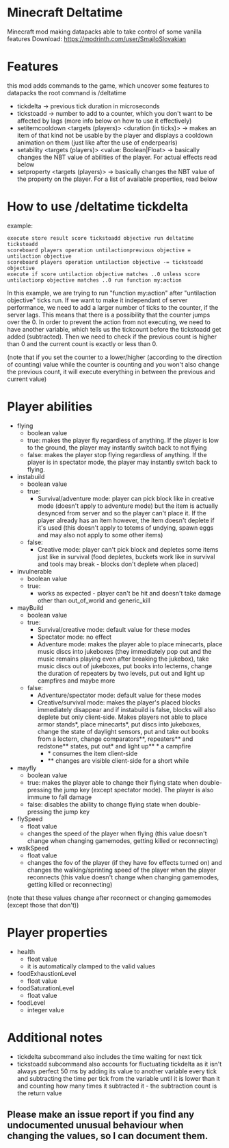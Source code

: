 # Minecraft Deltatime
Minecraft mod making datapacks able to take control of some vanilla features
Download: https://modrinth.com/user/SmajloSlovakian

# Features
this mod adds commands to the game, which uncover some features to datapacks
the root command is /deltatime
- tickdelta -> previous tick duration in microseconds
- tickstoadd -> number to add to a counter, which you don't want to be affected by lags (more info below on how to use it effectively)
- setitemcooldown <targets (players)> <item> <duration (in ticks)> -> makes an item of that kind not be usable by the player and displays a cooldown animation on them (just like after the use of enderpearls)
- setability <targets (players)> <player ability> <value: Boolean|Float> -> basically changes the NBT value of abilities of the player. For actual effects read below
- setproperty <targets (players)> <property> -> basically changes the NBT value of the property on the player. For a list of available properties, read below


# How to use /deltatime tickdelta
example:
```
execute store result score tickstoadd objective run deltatime tickstoadd
scoreboard players operation untilactionprevious objective = untilaction objective
scoreboard players operation untilaction objective -= tickstoadd objective
execute if score untilaction objective matches ..0 unless score untilactionp objective matches ..0 run function my:action
```
In this example, we are trying to run "function my:action" after "untilaction objective" ticks run. If we want to make it independant of server performance, we need to add a larger number of ticks to the counter, if the server lags. This means that there is a possibility that the counter jumps over the 0. In order to prevent the action from not executing, we need to have another variable, which tells us the tickcount before the tickstoadd get added (subtracted). Then we need to check if the previous count is higher than 0 and the current count is exactly or less than 0.

(note that if you set the counter to a lower/higher (according to the direction of counting) value while the counter is counting and you won't also change the previous count, it will execute everything in between the previous and current value)

# Player abilities
- flying
  - boolean value
  - true: makes the player fly regardless of anything. If the player is low to the ground, the player may instantly switch back to not flying
  - false: makes the player stop flying regardless of anything. If the player is in spectator mode, the player may instantly switch back to flying.
- instabuild
  - boolean value
  - true:
    - Survival/adventure mode: player can pick block like in creative mode (doesn't apply to adventure mode) but the item is actually desynced from server and so the player can't place it. If the player already has an item however, the item doesn't deplete if it's used (this doesn't apply to totems of undying, spawn eggs and may also not apply to some other items)
  - false:
    - Creative mode: player can't pick block and depletes some items just like in survival (food depletes, buckets work like in survival and tools may break - blocks don't deplete when placed)
- invulnerable
  - boolean value
  - true:
    - works as expected - player can't be hit and doesn't take damage other than out_of_world and generic_kill
- mayBuild
  - boolean value
  - true:
    - Survival/creative mode: default value for these modes
    - Spectator mode: no effect
    - Adventure mode: makes the player able to place minecarts, place music discs into jukeboxes (they immediately pop out and the music remains playing even after breaking the jukebox), take music discs out of jukeboxes, put books into lecterns, change the duration of repeaters by two levels, put out and light up campfires and maybe more
  - false:
    - Adventure/spectator mode: default value for these modes
    - Creative/survival mode: makes the player's placed blocks immediately disappear and if instabuild is false, blocks will also deplete but only client-side. Makes players not able to place armor stands*, place minecarts*, put discs into jukeboxes, change the state of daylight sensors, put and take out books from a lectern, change comparators**, repeaters** and redstone** states, put out* and light up** * a campfire
      - \* consumes the item client-side
      - ** changes are visible client-side for a short while
- mayfly
  - boolean value
  - true: makes the player able to change their flying state when double-pressing the jump key (except spectator mode). The player is also immune to fall damage
  - false: disables the ability to change flying state when double-pressing the jump key
- flySpeed
  - float value
  - changes the speed of the player when flying (this value doesn't change when changing gamemodes, getting killed or reconnecting)
- walkSpeed
  - float value
  - changes the fov of the player (if they have fov effects turned on) and changes the walking/sprinting speed of the player when the player reconnects (this value doesn't change when changing gamemodes, getting killed or reconnecting)

(note that these values change after reconnect or changing gamemodes (except those that don't))

# Player properties
- health
  - float value
  - it is automatically clamped to the valid values
- foodExhaustionLevel
  - float value
- foodSaturationLevel
  - float value
- foodLevel
  - integer value



# Additional notes
- tickdelta subcommand also includes the time waiting for next tick
- tickstoadd subcommand also accounts for fluctuating tickdelta as it isn't always perfect 50 ms by adding its value to another variable every tick and subtracting the time per tick from the variable until it is lower than it and counting how many times it subtracted it - the subtraction count is the return value

## Please make an issue report if you find any undocumented unusual behaviour when changing the values, so I can document them.
